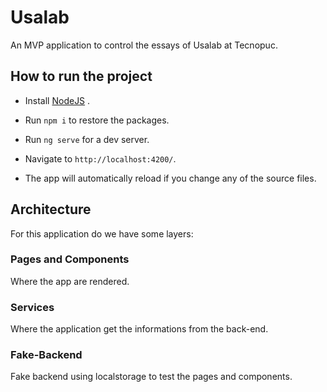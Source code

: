 # Usalab
An MVP application to control the essays of Usalab at Tecnopuc.

## How to run the project

- Install [NodeJS](https://nodejs.org/en/download/) .

- Run `npm i` to restore the packages.

- Run `ng serve` for a dev server. 

- Navigate to `http://localhost:4200/`. 

- The app will automatically reload if you change any of the source files.

## Architecture
For this application do we have some layers:

### Pages and Components
Where the app are rendered.

### Services
Where the application get the informations from the back-end.

### Fake-Backend
Fake backend using localstorage to test the pages and components.
